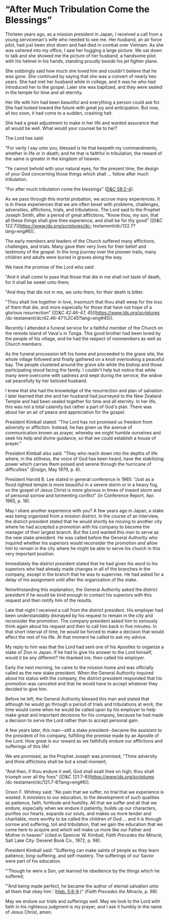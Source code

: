 # “After Much Tribulation Come the Blessings”

Thirteen years ago, as a mission president in Japan, I received a call from a
young serviceman's wife who needed to see me. Her husband, an air force pilot,
had just been shot down and had died in combat over Vietnam. As she was
ushered into my office, I saw her hugging a large picture. We sat down to talk
and she showed me the picture of her husband, a handsome pilot with his helmet
in his hands, standing proudly beside his jet fighter plane.

She sobbingly said how much she loved him and couldn't believe that he was
gone. She continued by saying that she was a convert of nearly two years. She
had met her husband while in college, and it was he who had introduced her to
the gospel. Later she was baptized, and they were sealed in the temple for
time and all eternity.

Her life with him had been beautiful and everything a person could ask for.
She had looked toward the future with great joy and anticipation. But now, all
too soon, it had come to a sudden, crashing halt.

She had a great adjustment to make in her life and wanted assurance that all
would be well. What would your counsel be to her?

The Lord has said:

"For verily I say unto you, blessed is he that keepeth my commandments,
whether in life or in death; and he that is faithful in tribulation, the
reward of the same is greater in the kingdom of heaven.

"Ye cannot behold with your natural eyes, for the present time, the design of
your God concerning those things which shall ... follow after much tribulation.

"For after much tribulation come the blessings" ([D&amp;C
58:2-4](https://www.lds.org/scriptures/dc-testament/dc/58.2-4?lang=eng#1)).

As we pass through this mortal probation, we accrue many experiences. It is in
these experiences that we are often beset with problems, challenges,
adversities, afflictions, trials, and tribulations. The Lord said to the
Prophet Joseph Smith, after a period of great afflictions, "Know thou, my son,
that all these things shall give thee experience, and shall be for thy good"
([D&amp;C 122:7](https://www.lds.org/scriptures/dc-
testament/dc/122.7?lang=eng#6)).

The early members and leaders of the Church suffered many afflictions,
challenges, and trials. Many gave their very lives for their belief and
testimony of the gospel. In the long journey over the pioneer trails, many
children and adults were buried in graves along the way.

We have the promise of the Lord who said:

"And it shall come to pass that those that die in me shall not taste of death,
for it shall be sweet unto them;

"And they that die not in me, wo unto them, for their death is bitter.

"Thou shalt live together in love, insomuch that thou shalt weep for the loss
of them that die, and more especially for those that have not hope of a
glorious resurrection" ([D&amp;C 42:46-47, 45](https://www.lds.org/scriptures
/dc-testament/dc/42.46-47%2C45?lang=eng#45)).

Recently I attended a funeral service for a faithful member of the Church on
the remote island of Vava'u in Tonga. This good brother had been loved by the
people of his village, and he had the respect of nonmembers as well as Church
members.

As the funeral procession left his home and proceeded to the grave site, the
whole village followed and finally gathered on a knoll overlooking a peaceful
bay. The people clustered around the grave site while the bishop and those
participating stood facing the family. I couldn't help but notice that while
many were overcome with sadness and wept during the service, the widow sat
peacefully by her beloved husband.

I knew that she had the knowledge of the resurrection and plan of salvation. I
later learned that she and her husband had journeyed to the New Zealand Temple
and had been sealed together for time and all eternity. In her life, this was
not a total calamity but rather a part of God's plan. There was about her an
air of peace and appreciation for the gospel.

President Kimball stated: "The Lord has not promised us freedom from adversity
or affliction. Instead, he has given us the avenue of communication known as
prayer, whereby we might humble ourselves and seek his help and divine
guidance, so that we could establish a house of prayer."

President Kimball also said: "They who reach down into the depths of life
where, in the stillness, the voice of God has been heard, have the stabilizing
power which carries them poised and serene through the hurricane of
difficulties" (_Ensign,_ May 1979, p. 6).

President Harold B. Lee stated in general conference in 1965: "Just as a
flood-lighted temple is more beautiful in a severe storm or in a heavy fog, so
the gospel of Jesus Christ is more glorious in times of inward storm and of
personal sorrow and tormenting conflict" (in Conference Report, Apr. 1965, p.
16).

May I share another experience with you? A few years ago in Japan, a stake was
being organized from a mission district. In the course of an interview, the
district president stated that he would shortly be moving to another city
where he had accepted a promotion with his company to become the manager of
their largest branch. But the Lord wanted this man to serve as the new stake
president. He was called before the General Authority who inquired whether his
superiors would reconsider the promotion and allow him to remain in the city
where he might be able to serve his church in this very important position.

Immediately the district president stated that he had given his word to his
superiors who had already made changes in all of the branches in the company,
except in the branch that he was to supervise. He had asked for a delay of his
assignment until after the organization of the stake.

Notwithstanding this explanation, the General Authority asked the district
president if he would be kind enough to contact his superiors with this
request and then notify him of the results.

Late that night I received a call from the district president. His employer
had been understandably dismayed by his request to remain in the city and
reconsider the promotion. The company president asked him to seriously think
again about his request and then to call him back in five minutes. In that
short interval of time, he would be forced to make a decision that would
affect the rest of his life. At that moment he called to ask my advice.

My reply to him was that the Lord had sent one of his Apostles to organize a
stake of Zion in Japan. If he had to give his answer to the Lord himself,
would it be any different? He thanked me, then called his employer.

Early the next morning, he came to the mission home and was officially called
as the new stake president. When the General Authority inquired about his
status with the company, the district president responded that his promotion
was canceled and that he would have to accept whatever they decided to give
him.

Before he left, the General Authority blessed this man and stated that
although he would go through a period of trials and tribulations at work, the
time would come when he would be called upon by his employer to help make
great and important decisions for his company, because he had made a decision
to serve the Lord rather than to accept personal gain.

A few years later, this man--still a stake president--became the assistant to
the president of his company, fulfilling the promise made by an Apostle of the
Lord. How great is our reward as we faithfully endure our afflictions and
sufferings of this life!

We are promised, as the Prophet Joseph was promised, "Thine adversity and
thine afflictions shall be but a small moment;

"And then, if thou endure it well, God shall exalt thee on high; thou shalt
triumph over all thy foes" ([D&amp;C 121:7-8](https://www.lds.org/scriptures
/dc-testament/dc/121.7-8?lang=eng#6)).

Orson F. Whitney said: "No pain that we suffer, no trial that we experience is
wasted. It ministers to our education, to the development of such qualities as
patience, faith, fortitude and humility. All that we suffer and all that we
endure, especially when we endure it patiently, builds up our characters,
purifies our hearts, expands our souls, and makes us more tender and
charitable, more worthy to be called the children of God ... and it is through
sorrow and suffering, toil and tribulation, that we gain the education that we
come here to acquire and which will make us more like our Father and Mother in
heaven" (cited in Spencer W. Kimball, _Faith Precedes the Miracle,_ Salt Lake
City: Deseret Book Co., 1972, p. 98).

President Kimball said: "Suffering can make saints of people as they learn
patience, long-suffering, and self-mastery. The sufferings of our Savior were
part of his education.

"'Though he were a Son, yet learned he obedience by the things which he
suffered;

"'And being made perfect, he became the author of eternal salvation unto all
them that obey him.' ([Heb.
5:8-9](https://www.lds.org/scriptures/nt/heb/5.8-9?lang=eng#7).)" (_Faith
Precedes the Miracle,_ p. 98).

May we endure our trials and sufferings well. May we look to the Lord with
faith in his righteous judgment is my prayer, and I ask it humbly in the name
of Jesus Christ, amen.

